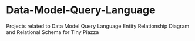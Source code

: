 # Data-Model-Query-Language
Projects related to Data Model Query Language
Entity Relationship Diagram and Relational Schema for Tiny Piazza
